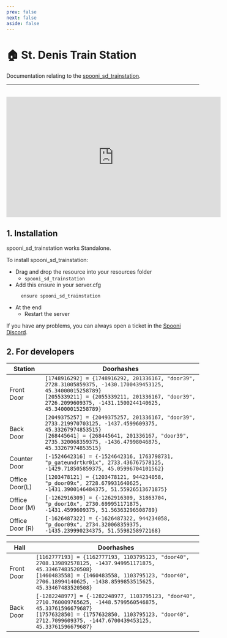 ```yaml
---
prev: false
next: false
aside: false
---
```


# 🏠 St. Denis Train Station
Documentation relating to the [spooni_sd_trainstation](https://spooni-mapping.tebex.io/package/6074612).

___
<br>
<iframe width="560" height="315" src="https://www.youtube.com/embed/UU5XO4TC_Qg?si=ZAvcn8Vb4wjiV3Kl" frameborder="0" allow="accelerometer; autoplay; clipboard-write; encrypted-media; gyroscope; picture-in-picture; web-share" allowfullscreen></iframe>

## 1. Installation
spooni_sd_trainstation works Standalone.  

To install spooni_sd_trainstation:
- Drag and drop the resource into your resources folder
  - `spooni_sd_trainstation`
- Add this ensure in your server.cfg
  ```
    ensure spooni_sd_trainstation
  ```
- At the end
  - Restart the server

If you have any problems, you can always open a ticket in the [Spooni Discord](https://discord.gg/spooni).

## 2. For developers
| Station                   | Doorhashes
|---------------------------|----------------------------------------------------------------------------------|
| Front Door                | `[1748916292] = {1748916292, 201336167, "door39", 2728.31005859375, -1430.1700439453125, 45.34000015258789}` <br> `[2055339211] = {2055339211, 201336167, "door39", 2726.2099609375, -1431.1500244140625, 45.34000015258789}`
| Back Door                 | `[2049375257] = {2049375257, 201336167, "door39", 2733.219970703125, -1437.4599609375, 45.33267974853515}` <br> `[268445641] = {268445641, 201336167, "door39", 2735.320068359375, -1436.47998046875, 45.33267974853515}`
| Counter Door              | `[-1524642316] = {-1524642316, 1763798731, "p_gateundrtkr01x", 2733.436767578125, -1429.718505859375, 45.05996704101562}`
| Office Door(L)            | `[1203478121] = {1203478121, 944234058, "p_door09x", 2728.679931640625, -1431.3900146484375, 51.55926513671875}`
| Office Door (M)           | `[-1262916309] = {-1262916309, 31863704, "p_door10x", 2730.699951171875, -1431.4599609375, 51.56363296508789}`
| Office Door (R)           | `[-1626487322] = {-1626487322, 944234058, "p_door09x", 2734.320068359375, -1435.239990234375, 51.5598258972168}`


| Hall                      | Doorhashes
|---------------------------|----------------------------------------------------------------------------------|
| Front Door                | `[1162777193] = {1162777193, 1103795123, "door40", 2708.139892578125, -1437.949951171875, 45.33467483520508}` <br> `[1460483558] = {1460483558, 1103795123, "door40", 2706.18994140625, -1438.8599853515625, 45.33467483520508}`
| Back Door                 | `[-1282248977] = {-1282248977, 1103795123, "door40", 2710.760009765625, -1448.5799560546875, 45.33761596679687}` <br> `[1757632850] = {1757632850, 1103795123, "door40", 2712.7099609375, -1447.6700439453125, 45.33761596679687}`
